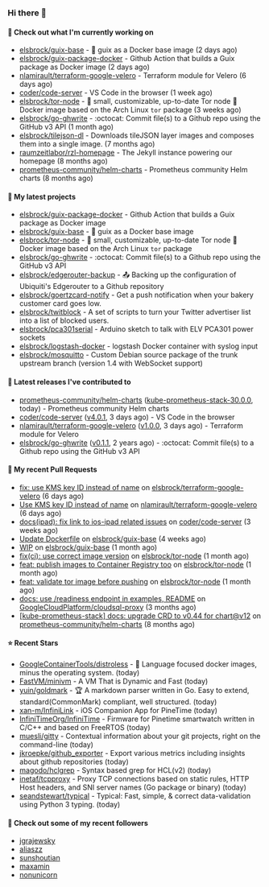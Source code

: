 ### Hi there 👋

#### 👷 Check out what I'm currently working on

- [elsbrock/guix-base](https://github.com/elsbrock/guix-base) - :whale: guix as a Docker base image (2 days ago)
- [elsbrock/guix-package-docker](https://github.com/elsbrock/guix-package-docker) - Github Action that builds a Guix package as Docker image (2 days ago)
- [nlamirault/terraform-google-velero](https://github.com/nlamirault/terraform-google-velero) - Terraform module for Velero (6 days ago)
- [coder/code-server](https://github.com/coder/code-server) - VS Code in the browser (1 week ago)
- [elsbrock/tor-node](https://github.com/elsbrock/tor-node) - :rocket: small, customizable, up-to-date Tor node :whale: Docker image based on the Arch Linux `tor` package (3 weeks ago)
- [elsbrock/go-ghwrite](https://github.com/elsbrock/go-ghwrite) - :octocat: Commit file(s) to a Github repo using the GitHub v3 API (1 month ago)
- [elsbrock/tilejson-dl](https://github.com/elsbrock/tilejson-dl) - Downloads tileJSON layer images and composes them into a single image. (7 months ago)
- [raumzeitlabor/rzl-homepage](https://github.com/raumzeitlabor/rzl-homepage) - The Jekyll instance powering our homepage (8 months ago)
- [prometheus-community/helm-charts](https://github.com/prometheus-community/helm-charts) - Prometheus community Helm charts (8 months ago)

#### 🌱 My latest projects

- [elsbrock/guix-package-docker](https://github.com/elsbrock/guix-package-docker) - Github Action that builds a Guix package as Docker image
- [elsbrock/guix-base](https://github.com/elsbrock/guix-base) - :whale: guix as a Docker base image
- [elsbrock/tor-node](https://github.com/elsbrock/tor-node) - :rocket: small, customizable, up-to-date Tor node :whale: Docker image based on the Arch Linux `tor` package
- [elsbrock/go-ghwrite](https://github.com/elsbrock/go-ghwrite) - :octocat: Commit file(s) to a Github repo using the GitHub v3 API
- [elsbrock/edgerouter-backup](https://github.com/elsbrock/edgerouter-backup) - :outbox_tray: Backing up the configuration of Ubiquiti&#39;s Edgerouter to a Github repository
- [elsbrock/goertzcard-notify](https://github.com/elsbrock/goertzcard-notify) - Get a push notification when your bakery customer card goes low.
- [elsbrock/twitblock](https://github.com/elsbrock/twitblock) - A set of scripts to turn your Twitter advertiser list into a list of blocked users.
- [elsbrock/pca301serial](https://github.com/elsbrock/pca301serial) - Arduino sketch to talk with ELV PCA301 power sockets
- [elsbrock/logstash-docker](https://github.com/elsbrock/logstash-docker) - logstash Docker container with syslog input
- [elsbrock/mosquitto](https://github.com/elsbrock/mosquitto) - Custom Debian source package of the trunk upstream branch (version 1.4 with WebSocket support)

#### 🔭 Latest releases I've contributed to

- [prometheus-community/helm-charts](https://github.com/prometheus-community/helm-charts) ([kube-prometheus-stack-30.0.0](https://github.com/prometheus-community/helm-charts/releases/tag/kube-prometheus-stack-30.0.0), today) - Prometheus community Helm charts
- [coder/code-server](https://github.com/coder/code-server) ([v4.0.1](https://github.com/coder/code-server/releases/tag/v4.0.1), 3 days ago) - VS Code in the browser
- [nlamirault/terraform-google-velero](https://github.com/nlamirault/terraform-google-velero) ([v1.0.0](https://github.com/nlamirault/terraform-google-velero/releases/tag/v1.0.0), 3 days ago) - Terraform module for Velero
- [elsbrock/go-ghwrite](https://github.com/elsbrock/go-ghwrite) ([v0.1.1](https://github.com/elsbrock/go-ghwrite/releases/tag/v0.1.1), 2 years ago) - :octocat: Commit file(s) to a Github repo using the GitHub v3 API

#### 🔨 My recent Pull Requests

- [fix: use KMS key ID instead of name](https://github.com/elsbrock/terraform-google-velero/pull/1) on [elsbrock/terraform-google-velero](https://github.com/elsbrock/terraform-google-velero) (6 days ago)
- [Use KMS key ID instead of name](https://github.com/nlamirault/terraform-google-velero/pull/27) on [nlamirault/terraform-google-velero](https://github.com/nlamirault/terraform-google-velero) (6 days ago)
- [docs(ipad): fix link to ios-ipad related issues](https://github.com/coder/code-server/pull/4651) on [coder/code-server](https://github.com/coder/code-server) (3 weeks ago)
- [Update Dockerfile](https://github.com/elsbrock/guix-base/pull/8) on [elsbrock/guix-base](https://github.com/elsbrock/guix-base) (4 weeks ago)
- [WIP](https://github.com/elsbrock/guix-base/pull/1) on [elsbrock/guix-base](https://github.com/elsbrock/guix-base) (1 month ago)
- [fix(ci): use correct image version](https://github.com/elsbrock/tor-node/pull/11) on [elsbrock/tor-node](https://github.com/elsbrock/tor-node) (1 month ago)
- [feat: publish images to Container Registry too](https://github.com/elsbrock/tor-node/pull/7) on [elsbrock/tor-node](https://github.com/elsbrock/tor-node) (1 month ago)
- [feat: validate tor image before pushing](https://github.com/elsbrock/tor-node/pull/6) on [elsbrock/tor-node](https://github.com/elsbrock/tor-node) (1 month ago)
- [docs: use /readiness endpoint in examples, README](https://github.com/GoogleCloudPlatform/cloudsql-proxy/pull/929) on [GoogleCloudPlatform/cloudsql-proxy](https://github.com/GoogleCloudPlatform/cloudsql-proxy) (3 months ago)
- [[kube-prometheus-stack] docs: upgrade CRD to v0.44 for chart@v12](https://github.com/prometheus-community/helm-charts/pull/926) on [prometheus-community/helm-charts](https://github.com/prometheus-community/helm-charts) (8 months ago)

#### ⭐ Recent Stars

- [GoogleContainerTools/distroless](https://github.com/GoogleContainerTools/distroless) - 🥑  Language focused docker images, minus the operating system.   (today)
- [FastVM/minivm](https://github.com/FastVM/minivm) - A VM That is Dynamic and Fast (today)
- [yuin/goldmark](https://github.com/yuin/goldmark) - :trophy: A markdown parser written in Go. Easy to extend, standard(CommonMark) compliant, well structured. (today)
- [xan-m/InfiniLink](https://github.com/xan-m/InfiniLink) - iOS Companion App for PineTime (today)
- [InfiniTimeOrg/InfiniTime](https://github.com/InfiniTimeOrg/InfiniTime) - Firmware for Pinetime smartwatch written in C/C&#43;&#43; and based on FreeRTOS (today)
- [muesli/gitty](https://github.com/muesli/gitty) - Contextual information about your git projects, right on the command-line (today)
- [jkroepke/github_exporter](https://github.com/jkroepke/github_exporter) - Export various metrics including insights about github repositories (today)
- [magodo/hclgrep](https://github.com/magodo/hclgrep) - Syntax based grep for HCL(v2) (today)
- [inetaf/tcpproxy](https://github.com/inetaf/tcpproxy) - Proxy TCP connections based on static rules, HTTP Host headers, and SNI server names (Go package or binary) (today)
- [seandstewart/typical](https://github.com/seandstewart/typical) - Typical: Fast, simple, &amp; correct data-validation using Python 3 typing. (today)

#### 👯 Check out some of my recent followers

- [jgrajewsky](https://github.com/jgrajewsky)
- [aliaszz](https://github.com/aliaszz)
- [sunshoutian](https://github.com/sunshoutian)
- [maxamin](https://github.com/maxamin)
- [nonunicorn](https://github.com/nonunicorn)